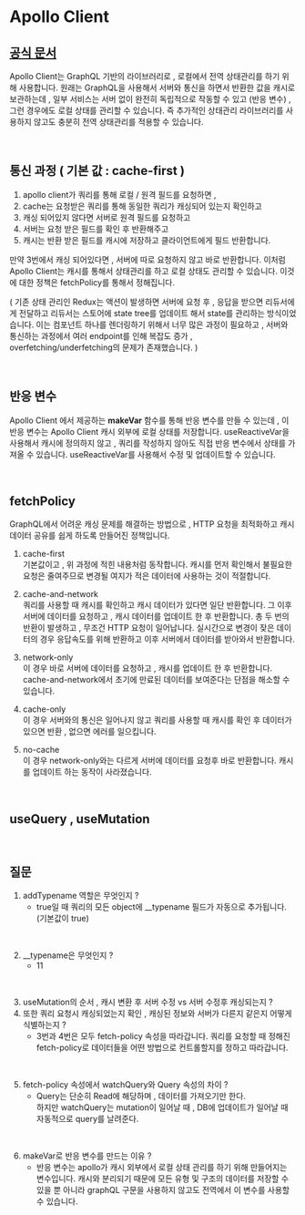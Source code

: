 # Apollo Client

## **[공식 문서](#https://www.apollographql.com/)**

Apollo Client는 GraphQL 기반의 라이브러리로 , 로컬에서 전역 상태관리를 하기 위해 사용합니다. 원래는 GraphQL을 사용해서 서버와 통신을 하면서 반환한 값을 캐시로 보관하는데 , 일부 서비스는 서버 없이 완전히 독립적으로 작동할 수 있고 (반응 변수) , 그런 경우에도 로컬 상태를 관리할 수 있습니다. 즉 추가적인 상태관리 라이브러리를 사용하지 않고도 충분히 전역 상태관리를 적용할 수 있습니다.

</br>

## 통신 과정 ( 기본 값 : cache-first )

1. apollo client가 쿼리를 통해 로컬 / 원격 필드를 요청하면 , 
2. cache는 요청받은 쿼리를 통해 동일한 쿼리가 캐싱되어 있는지 확인하고
3. 캐싱 되어있지 않다면 서버로 원격 필드를 요청하고
4. 서버는 요청 받은 필드를 확인 후 반환해주고
5. 캐시는 반환 받은 필드를 캐시에 저장하고 클라이언트에게 필드 반환합니다.

만약 3번에서 캐싱 되어있다면 , 서버에 따로 요청하지 않고 바로 반환합니다. 이처럼 Apollo Client는 캐시를 통해서 상태관리를 하고 로컬 상태도 관리할 수 있습니다. 이것에 대한 정책은 fetchPolicy를 통해서 정해집니다.

( 기존 상태 관리인 Redux는  액션이 발생하면 서버에 요청 후 , 응답을 받으면 리듀서에게 전달하고 리듀서는 스토어에 state tree를 업데이트 해서 state를 관리하는 방식이었습니다. 이는 컴포넌트 하나를 렌더링하기 위해서 너무 많은 과정이 필요하고 , 서버와 통신하는 과정에서 여러 endpoint를 인해 복잡도 증가 , overfetching/underfetching의 문제가 존재했습니다. )

</br>

## 반응 변수

Apollo Client 에서 제공하는 **makeVar** 함수를 통해 반응 변수를 만들 수 있는데 , 이 반응 변수는 Apollo Client 캐시 외부에 로컬 상태를 저장합니다. useReactiveVar을 사용해서 캐시에 정의하지 않고 , 쿼리를 작성하지 않아도 직접 반응 변수에서 상태를 가져올 수 있습니다. useReactiveVar를 사용해서 수정 및 업데이트할 수 있습니다.

</br>

## fetchPolicy

GraphQL에서 어려운 캐싱 문제를 해결하는 방법으로 , HTTP 요청을 최적화하고 캐시 데이터 공유를 쉽게 하도록 만들어진 정책입니다.

1. cache-first\
기본값이고 , 위 과정에 적힌 내용처럼 동작합니다. 캐시를 먼저 확인해서 불필요한 요청은 줄여주므로 변경될 여지가 적은 데이터에 사용하는 것이 적절합니다.

2. cache-and-network\
쿼리를 사용할 때 캐시를 확인하고 캐시 데이터가 있다면 일단 반환합니다. 그 이후 서버에 데이터를 요청하고 , 캐시 데이터를 업데이트 한 후 반환합니다. 총 두 번의 반환이 발생하고 , 무조건 HTTP 요청이 일어납니다. 실시간으로 변경이 잦은 데이터의 경우 응답속도를 위해 반환하고 이후 서버에서 데이터를 받아와서 반환합니다.

3. network-only\
이 경우 바로 서버에 데이터를 요청하고 , 캐시를 업데이트 한 후 반환합니다. cache-and-network에서 초기에 만료된 데이터를 보여준다는 단점을 해소할 수 있습니다. 

4. cache-only\
이 경우 서버와의 통신은 일어나지 않고 쿼리를 사용할 때 캐시를 확인 후 데이터가 있으면 반환 , 없으면 에러를 일으킵니다.

5. no-cache\
이 경우 network-only와는 다르게 서버에 데이터를 요청후 바로 반환합니다. 캐시를 업데이트 하는 동작이 사라졌습니다.

</br>

## useQuery , useMutation

</br>

## 질문

1.  addTypename 역할은 무엇인지 ?
    - true일 때 쿼리의 모든 object에 __typename 필드가 자동으로 추가됩니다.(기본값이 true)
</br>

2. __typename은 무엇인지 ?
    - 11

</br>

3.  useMutation의 순서 , 캐시 변환 후 서버 수정 vs 서버 수정후 캐싱되는지 ?
4.  또한 쿼리 요청시 캐싱되었는지 확인 , 캐싱된 정보와 서버가 다른지 같은지 어떻게 식별하는지 ? 
    - 3번과 4번은 모두 fetch-policy 속성을 따라갑니다. 쿼리를 요청할 때 정해진 fetch-policy로 데이터들을 어떤 방법으로 컨트롤할지를 정하고 따라갑니다.

</br>

5.  fetch-policy 속성에서 watchQuery와 Query 속성의 차이 ?
    - Query는 단순히 Read에 해당하며 , 데이터를 가져오기만 한다.\
    하지만 watchQuery는 mutation이 일어날 때 , DB에 업데이트가 일어날 때 자동적으로 query를 날려준다.

</br>

6. makeVar로 반응 변수를 만드는 이유 ?
    - 반응 변수는 apollo가 캐시 외부에서 로컬 상태 관리를 하기 위해 만들어지는 변수입니다. 캐시와 분리되기 때문에 모든 유형 및 구조의 데이터를 저장할 수 있을 뿐 아니라 graphQL 구문을 사용하지 않고도 전역에서 이 변수를 사용할 수 있습니다. 
